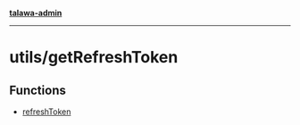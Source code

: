 [**talawa-admin**](../../README.md)

***

# utils/getRefreshToken

## Functions

- [refreshToken](functions/refreshToken.md)
